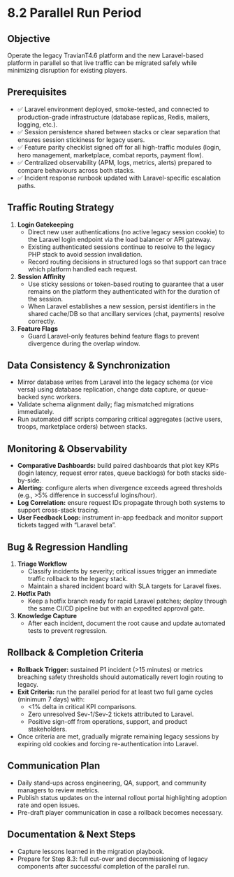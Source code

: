 # 8.2 Parallel Run Period

## Objective
Operate the legacy TravianT4.6 platform and the new Laravel-based platform in parallel so that live traffic can be migrated safely while minimizing disruption for existing players.

## Prerequisites
- ✅ Laravel environment deployed, smoke-tested, and connected to production-grade infrastructure (database replicas, Redis, mailers, logging, etc.).
- ✅ Session persistence shared between stacks or clear separation that ensures session stickiness for legacy users.
- ✅ Feature parity checklist signed off for all high-traffic modules (login, hero management, marketplace, combat reports, payment flow).
- ✅ Centralized observability (APM, logs, metrics, alerts) prepared to compare behaviours across both stacks.
- ✅ Incident response runbook updated with Laravel-specific escalation paths.

## Traffic Routing Strategy
1. **Login Gatekeeping**  
   - Direct new user authentications (no active legacy session cookie) to the Laravel login endpoint via the load balancer or API gateway.  
   - Existing authenticated sessions continue to resolve to the legacy PHP stack to avoid session invalidation.  
   - Record routing decisions in structured logs so that support can trace which platform handled each request.
2. **Session Affinity**  
   - Use sticky sessions or token-based routing to guarantee that a user remains on the platform they authenticated with for the duration of the session.  
   - When Laravel establishes a new session, persist identifiers in the shared cache/DB so that ancillary services (chat, payments) resolve correctly.
3. **Feature Flags**  
   - Guard Laravel-only features behind feature flags to prevent divergence during the overlap window.

## Data Consistency & Synchronization
- Mirror database writes from Laravel into the legacy schema (or vice versa) using database replication, change data capture, or queue-backed sync workers.
- Validate schema alignment daily; flag mismatched migrations immediately.
- Run automated diff scripts comparing critical aggregates (active users, troops, marketplace orders) between stacks.

## Monitoring & Observability
- **Comparative Dashboards:** build paired dashboards that plot key KPIs (login latency, request error rates, queue backlogs) for both stacks side-by-side.
- **Alerting:** configure alerts when divergence exceeds agreed thresholds (e.g., >5% difference in successful logins/hour).
- **Log Correlation:** ensure request IDs propagate through both systems to support cross-stack tracing.
- **User Feedback Loop:** instrument in-app feedback and monitor support tickets tagged with “Laravel beta”.

## Bug & Regression Handling
1. **Triage Workflow**  
   - Classify incidents by severity; critical issues trigger an immediate traffic rollback to the legacy stack.  
   - Maintain a shared incident board with SLA targets for Laravel fixes.
2. **Hotfix Path**  
   - Keep a hotfix branch ready for rapid Laravel patches; deploy through the same CI/CD pipeline but with an expedited approval gate.
3. **Knowledge Capture**  
   - After each incident, document the root cause and update automated tests to prevent regression.

## Rollback & Completion Criteria
- **Rollback Trigger:** sustained P1 incident (>15 minutes) or metrics breaching safety thresholds should automatically revert login routing to legacy.
- **Exit Criteria:** run the parallel period for at least two full game cycles (minimum 7 days) with:  
  - <1% delta in critical KPI comparisons.  
  - Zero unresolved Sev-1/Sev-2 tickets attributed to Laravel.  
  - Positive sign-off from operations, support, and product stakeholders.
- Once criteria are met, gradually migrate remaining legacy sessions by expiring old cookies and forcing re-authentication into Laravel.

## Communication Plan
- Daily stand-ups across engineering, QA, support, and community managers to review metrics.
- Publish status updates on the internal rollout portal highlighting adoption rate and open issues.
- Pre-draft player communication in case a rollback becomes necessary.

## Documentation & Next Steps
- Capture lessons learned in the migration playbook.  
- Prepare for Step 8.3: full cut-over and decommissioning of legacy components after successful completion of the parallel run.

